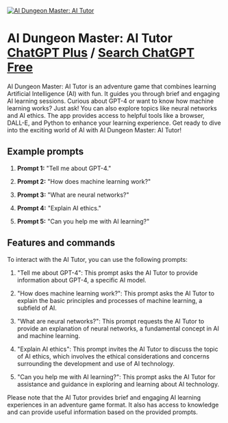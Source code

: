 
[![AI Dungeon Master: AI Tutor](https://files.oaiusercontent.com/file-b0ezuxv21763SlJQmQ6HXtIz?se=2123-10-17T01%3A49%3A06Z&sp=r&sv=2021-08-06&sr=b&rscc=max-age%3D31536000%2C%20immutable&rscd=attachment%3B%20filename%3D40cadaf2-d5d4-4e30-95d2-cd3d962858a7.webp&sig=PJHpe0obIwWSdZL6xEwIJHCieMm1XyK0tvNY3FaoBro%3D)](https://chat.openai.com/g/g-SBglgPxZs-ai-dungeon-master-ai-tutor)

# AI Dungeon Master: AI Tutor [ChatGPT Plus](https://chat.openai.com/g/g-SBglgPxZs-ai-dungeon-master-ai-tutor) / [Search ChatGPT Free](https://gptcall.net/index.html#/?search=AI%20Dungeon%20Master%3A%20AI%20Tutor)

AI Dungeon Master: AI Tutor is an adventure game that combines learning Artificial Intelligence (AI) with fun. It guides you through brief and engaging AI learning sessions. Curious about GPT-4 or want to know how machine learning works? Just ask! You can also explore topics like neural networks and AI ethics. The app provides access to helpful tools like a browser, DALL-E, and Python to enhance your learning experience. Get ready to dive into the exciting world of AI with AI Dungeon Master: AI Tutor!

## Example prompts

1. **Prompt 1:** "Tell me about GPT-4."

2. **Prompt 2:** "How does machine learning work?"

3. **Prompt 3:** "What are neural networks?"

4. **Prompt 4:** "Explain AI ethics."

5. **Prompt 5:** "Can you help me with AI learning?"

## Features and commands

To interact with the AI Tutor, you can use the following prompts:

1. "Tell me about GPT-4": This prompt asks the AI Tutor to provide information about GPT-4, a specific AI model.

2. "How does machine learning work?": This prompt asks the AI Tutor to explain the basic principles and processes of machine learning, a subfield of AI.

3. "What are neural networks?": This prompt requests the AI Tutor to provide an explanation of neural networks, a fundamental concept in AI and machine learning.

4. "Explain AI ethics": This prompt invites the AI Tutor to discuss the topic of AI ethics, which involves the ethical considerations and concerns surrounding the development and use of AI technology.

5. "Can you help me with AI learning?": This prompt asks the AI Tutor for assistance and guidance in exploring and learning about AI technology.

Please note that the AI Tutor provides brief and engaging AI learning experiences in an adventure game format. It also has access to knowledge and can provide useful information based on the provided prompts.


